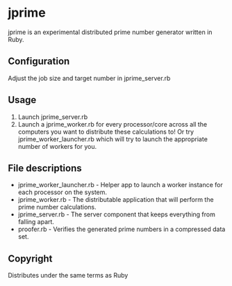 jprime
=========

jprime is an experimental distributed prime number generator written in Ruby.

Configuration
-----------

Adjust the job size and target number in jprime_server.rb

Usage
-----------

1. Launch jprime_server.rb
2. Launch a jprime_worker.rb for every processor/core across all the computers you want to distribute these calculations to! Or try jprime_worker_launcher.rb which will try to launch the appropriate number of workers for you.

File descriptions
-----------

* jprime_worker_launcher.rb - Helper app to launch a worker instance for each processor on the system.
* jprime_worker.rb - The distributable application that will perform the prime number calculations.
* jprime_server.rb - The server component that keeps everything from falling apart.
* proofer.rb - Verifies the generated prime numbers in a compressed data set.

Copyright
------------

Distributes under the same terms as Ruby